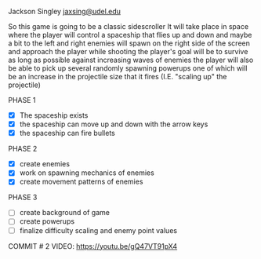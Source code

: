 Jackson Singley
jaxsing@udel.edu

So this game is going to be a classic sidescroller
It will take place in space where the player will control a spaceship
that flies up and down and maybe a bit to the left and right
enemies will spawn on the right side of the screen and approach the player while shooting
the player's goal will be to survive as long as possible against increasing waves of enemies
the player will also be able to pick up several randomly spawning powerups
one of which will be an increase in the projectile size that it fires (I.E. "scaling up" the projectile)

PHASE 1

- [x] The spaceship exists
- [x] the spaceship can move up and down with the arrow keys
- [x] the spaceship can fire bullets

PHASE 2

- [x] create enemies
- [x] work on spawning mechanics of enemies
- [x] create movement patterns of enemies

PHASE 3
- [ ] create background of game
- [ ] create powerups 
- [ ] finalize difficulty scaling and enemy point values

COMMIT # 2 VIDEO:
https://youtu.be/gQ47VT91pX4
